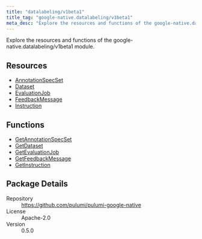```yaml
---
title: "datalabeling/v1beta1"
title_tag: "google-native.datalabeling/v1beta1"
meta_desc: "Explore the resources and functions of the google-native.datalabeling/v1beta1 module."
---
```


<!-- WARNING: this file was generated by Pulumi Docs Generator. -->
<!-- Do not edit by hand unless you're certain you know what you are doing! -->

Explore the resources and functions of the google-native.datalabeling/v1beta1 module.

<h2 id="resources">Resources</h2>
<ul class="api">
    <li><a href="annotationspecset" title="AnnotationSpecSet"><span class="symbol resource"></span>AnnotationSpecSet</a></li>
    <li><a href="dataset" title="Dataset"><span class="symbol resource"></span>Dataset</a></li>
    <li><a href="evaluationjob" title="EvaluationJob"><span class="symbol resource"></span>EvaluationJob</a></li>
    <li><a href="feedbackmessage" title="FeedbackMessage"><span class="symbol resource"></span>FeedbackMessage</a></li>
    <li><a href="instruction" title="Instruction"><span class="symbol resource"></span>Instruction</a></li>
</ul>

<h2 id="functions">Functions</h2>
<ul class="api">
    <li><a href="getannotationspecset" title="GetAnnotationSpecSet"><span class="symbol function"></span>GetAnnotationSpecSet</a></li>
    <li><a href="getdataset" title="GetDataset"><span class="symbol function"></span>GetDataset</a></li>
    <li><a href="getevaluationjob" title="GetEvaluationJob"><span class="symbol function"></span>GetEvaluationJob</a></li>
    <li><a href="getfeedbackmessage" title="GetFeedbackMessage"><span class="symbol function"></span>GetFeedbackMessage</a></li>
    <li><a href="getinstruction" title="GetInstruction"><span class="symbol function"></span>GetInstruction</a></li>
</ul>

<h2 id="package-details">Package Details</h2>
<dl class="package-details">
	<dt>Repository</dt>
	<dd><a href="https://github.com/pulumi/pulumi-google-native">https://github.com/pulumi/pulumi-google-native</a></dd>
	<dt>License</dt>
	<dd>Apache-2.0</dd>
	<dt>Version</dt>
	<dd>0.5.0</dd>
</dl>

